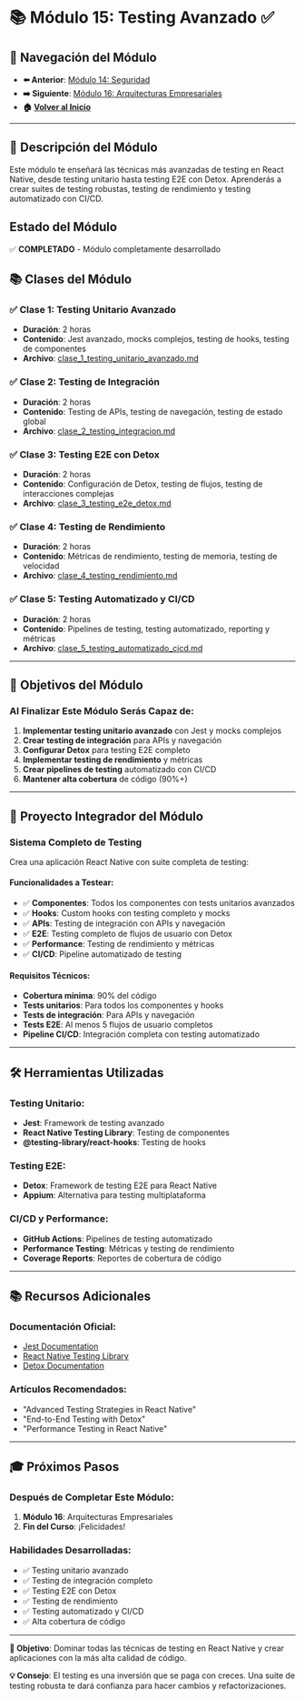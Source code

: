 # 📚 Módulo 15: Testing Avanzado ✅

## 🧭 Navegación del Módulo
- **⬅️ Anterior**: [Módulo 14: Seguridad](../senior_7/README.md)
- **➡️ Siguiente**: [Módulo 16: Arquitecturas Empresariales](../senior_9/README.md)
- **🏠 [Volver al Inicio](../../README.md)**

---

## 🎯 Descripción del Módulo

Este módulo te enseñará las técnicas más avanzadas de testing en React Native, desde testing unitario hasta testing E2E con Detox. Aprenderás a crear suites de testing robustas, testing de rendimiento y testing automatizado con CI/CD.

## Estado del Módulo
✅ **COMPLETADO** - Módulo completamente desarrollado

## 📚 Clases del Módulo

### ✅ **Clase 1: Testing Unitario Avanzado**
- **Duración**: 2 horas
- **Contenido**: Jest avanzado, mocks complejos, testing de hooks, testing de componentes
- **Archivo**: [clase_1_testing_unitario_avanzado.md](clase_1_testing_unitario_avanzado.md)

### ✅ **Clase 2: Testing de Integración**
- **Duración**: 2 horas
- **Contenido**: Testing de APIs, testing de navegación, testing de estado global
- **Archivo**: [clase_2_testing_integracion.md](clase_2_testing_integracion.md)

### ✅ **Clase 3: Testing E2E con Detox**
- **Duración**: 2 horas
- **Contenido**: Configuración de Detox, testing de flujos, testing de interacciones complejas
- **Archivo**: [clase_3_testing_e2e_detox.md](clase_3_testing_e2e_detox.md)

### ✅ **Clase 4: Testing de Rendimiento**
- **Duración**: 2 horas
- **Contenido**: Métricas de rendimiento, testing de memoria, testing de velocidad
- **Archivo**: [clase_4_testing_rendimiento.md](clase_4_testing_rendimiento.md)

### ✅ **Clase 5: Testing Automatizado y CI/CD**
- **Duración**: 2 horas
- **Contenido**: Pipelines de testing, testing automatizado, reporting y métricas
- **Archivo**: [clase_5_testing_automatizado_cicd.md](clase_5_testing_automatizado_cicd.md)

---

## 🎯 Objetivos del Módulo

### **Al Finalizar Este Módulo Serás Capaz de:**
1. **Implementar testing unitario avanzado** con Jest y mocks complejos
2. **Crear testing de integración** para APIs y navegación
3. **Configurar Detox** para testing E2E completo
4. **Implementar testing de rendimiento** y métricas
5. **Crear pipelines de testing** automatizado con CI/CD
6. **Mantener alta cobertura** de código (90%+)

---

## 🚀 Proyecto Integrador del Módulo

### **Sistema Completo de Testing**

Crea una aplicación React Native con suite completa de testing:

#### **Funcionalidades a Testear:**
- ✅ **Componentes**: Todos los componentes con tests unitarios avanzados
- ✅ **Hooks**: Custom hooks con testing completo y mocks
- ✅ **APIs**: Testing de integración con APIs y navegación
- ✅ **E2E**: Testing completo de flujos de usuario con Detox
- ✅ **Performance**: Testing de rendimiento y métricas
- ✅ **CI/CD**: Pipeline automatizado de testing

#### **Requisitos Técnicos:**
- **Cobertura mínima**: 90% del código
- **Tests unitarios**: Para todos los componentes y hooks
- **Tests de integración**: Para APIs y navegación
- **Tests E2E**: Al menos 5 flujos de usuario completos
- **Pipeline CI/CD**: Integración completa con testing automatizado

---

## 🛠️ Herramientas Utilizadas

### **Testing Unitario:**
- **Jest**: Framework de testing avanzado
- **React Native Testing Library**: Testing de componentes
- **@testing-library/react-hooks**: Testing de hooks

### **Testing E2E:**
- **Detox**: Framework de testing E2E para React Native
- **Appium**: Alternativa para testing multiplataforma

### **CI/CD y Performance:**
- **GitHub Actions**: Pipelines de testing automatizado
- **Performance Testing**: Métricas y testing de rendimiento
- **Coverage Reports**: Reportes de cobertura de código

---

## 📚 Recursos Adicionales

### **Documentación Oficial:**
- [Jest Documentation](https://jestjs.io/)
- [React Native Testing Library](https://callstack.github.io/react-native-testing-library/)
- [Detox Documentation](https://wix.github.io/Detox/)

### **Artículos Recomendados:**
- "Advanced Testing Strategies in React Native"
- "End-to-End Testing with Detox"
- "Performance Testing in React Native"

---

## 🎓 Próximos Pasos

### **Después de Completar Este Módulo:**
1. **Módulo 16**: Arquitecturas Empresariales
2. **Fin del Curso**: ¡Felicidades!

### **Habilidades Desarrolladas:**
- ✅ Testing unitario avanzado
- ✅ Testing de integración completo
- ✅ Testing E2E con Detox
- ✅ Testing de rendimiento
- ✅ Testing automatizado y CI/CD
- ✅ Alta cobertura de código

---

**🎯 Objetivo**: Dominar todas las técnicas de testing en React Native y crear aplicaciones con la más alta calidad de código.

**💡 Consejo**: El testing es una inversión que se paga con creces. Una suite de testing robusta te dará confianza para hacer cambios y refactorizaciones.
